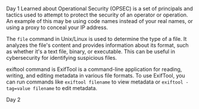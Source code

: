 Day 1
Learned about 
Operational Security (OPSEC) is a set of principals and tactics used to attempt to protect the security of an operator or operation. An example of this may be using code names instead of your real names, or using a proxy to conceal your IP address.

The `file` command in Unix/Linux is used to determine the type of a file. It analyzes the file's content and provides information about its format, such as whether it's a text file, binary, or executable. This can be useful in cybersecurity for identifying suspicious files.

exiftool command is ExifTool is a command-line application for reading, writing, and editing metadata in various file formats. 
To use ExifTool, you can run commands like `exiftool filename` to view metadata or `exiftool -tag=value filename` to edit metadata.

Day 2 

